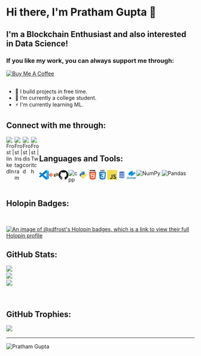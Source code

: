 # Hi there, I'm Pratham Gupta 👋
## I'm a Blockchain Enthusiast and also interested in Data Science!
### If you like my work, you can always support me through: 
<a href="https://www.buymeacoffee.com/pratham.gupta" target="_blank"><img src="https://cdn.buymeacoffee.com/buttons/v2/default-red.png" alt="Buy Me A Coffee" width="150" ></a>
<br />
<br />

- 🔭 I build projects in free time.
- 🌱 I’m currently a college student.
- ⚡ I'm currently learning ML.


## Connect with me through:

[<img align="left" alt="Frost | linkedln" width="22px" src="https://cdn.jsdelivr.net/npm/simple-icons@v3/icons/linkedin.svg" />][linkedin]
[<img align="left" alt="Frost | Instagram" width="22px" src="https://cdn.jsdelivr.net/npm/simple-icons@v3/icons/instagram.svg" />][instagram]
[<img align="left" alt="Frost | discord" width="22px" src="https://cdn.jsdelivr.net/npm/simple-icons@v3/icons/discord.svg" />][discord]
[<img align="left" alt="Frost | Twitch" width="22px" src="https://cdn.jsdelivr.net/npm/simple-icons@v3/icons/twitch.svg" />][twitch]

<br />

## Languages and Tools:

[<img align="left" alt="Visual Studio Code" width="26px" src="https://raw.githubusercontent.com/github/explore/80688e429a7d4ef2fca1e82350fe8e3517d3494d/topics/visual-studio-code/visual-studio-code.png" />][Visual Studio Code]
[<img align="left" alt="Git" width="26px" src="https://raw.githubusercontent.com/github/explore/80688e429a7d4ef2fca1e82350fe8e3517d3494d/topics/git/git.png" />][Git]
[<img align="left" alt="GitHub" width="26px" src="https://raw.githubusercontent.com/github/explore/78df643247d429f6cc873026c0622819ad797942/topics/github/github.png" />][GitHub]
[<img align="left" alt="cpp" width="26px" src="https://raw.githubusercontent.com/isocpp/logos/master/cpp_logo.png" />][cpp]
[<img align="left" alt="Python" width="26px" src="https://raw.githubusercontent.com/github/explore/80688e429a7d4ef2fca1e82350fe8e3517d3494d/topics/python/python.png" />][Python]
[<img align="left" alt="HTML5" width="26px" src="https://raw.githubusercontent.com/github/explore/80688e429a7d4ef2fca1e82350fe8e3517d3494d/topics/html/html.png" />][HTML5]
[<img align="left" alt="CSS" width="26px" src="https://raw.githubusercontent.com/github/explore/80688e429a7d4ef2fca1e82350fe8e3517d3494d/topics/css/css.png" />][CSS]
[<img align="left" alt="javascript" width="26px" src="https://raw.githubusercontent.com/github/explore/80688e429a7d4ef2fca1e82350fe8e3517d3494d/topics/javascript/javascript.png" />][javascript]
[<img align="left" alt="SQL" width="26px" src="https://raw.githubusercontent.com/github/explore/80688e429a7d4ef2fca1e82350fe8e3517d3494d/topics/sql/sql.png" />][sql]
[<img align="left" alt="docker" width="26px" src="https://raw.githubusercontent.com/github/explore/80688e429a7d4ef2fca1e82350fe8e3517d3494d/topics/docker/docker.png" />][docker]
![NumPy](https://img.shields.io/badge/numpy-%23013243.svg?style=flat&logo=numpy&logoColor=white)
![Pandas](https://img.shields.io/badge/pandas-%23150458.svg?style=flat&logo=pandas&logoColor=white)

<br/>

## Holopin Badges:
<br>

[![An image of @xdfrost's Holopin badges, which is a link to view their full Holopin profile](https://holopin.me/xdfrost)](https://holopin.io/@xdfrost)

## GitHub Stats:
![](https://github-readme-stats.vercel.app/api?username=XDFrost&theme=radical&hide_border=true&include_all_commits=true&count_private=true)<br/>
![](https://github-readme-streak-stats.herokuapp.com/?user=XDFrost&theme=radical&hide_border=true)<br/>
![](https://github-readme-stats.vercel.app/api/top-langs/?username=XDFrost&theme=radical&hide_border=true&include_all_commits=true&count_private=true&layout=compact)

<br/>

## GitHub Trophies:
![](https://github-profile-trophy.vercel.app/?username=XDFrost&theme=radical&no-frame=true&no-bg=true&margin-w=4)

---

<p align="left"> <img src="https://komarev.com/ghpvc/?username=XDFrost&label=Profile%20views&color=0e75b6&style=flat" alt="Pratham Gupta" /> </p>


[instagram]: https://www.instagram.com/__frostxd/
[Linkedin]: https://www.linkedin.com/in/pratham-gupta-590445255/
[discord]: https://discord.com/
[Visual Studio Code]: https://code.visualstudio.com/download
[Git]: https://git-scm.com/downloads
[Github]: https://desktop.github.com/
[Python]: https://www.python.org/downloads/
[HTML5]: https://en.wikipedia.org/wiki/HTML
[CSS]: https://en.wikipedia.org/wiki/CSS
[javascript]: https://en.wikipedia.org/wiki/JavaScript
[twitch]: https://www.twitch.tv/ig_frostxd
[cpp]: https://sourceforge.net/projects/orwelldevcpp/
[sql]: https://dev.mysql.com/doc/
[docker]: https://docs.docker.com
[Numpy]: https://numpy.org/doc/
[Pandas]: https://pandas.pydata.org/docs/
